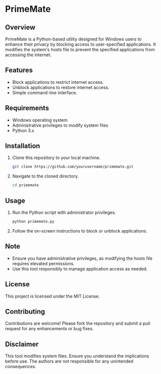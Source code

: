 # PrimeMate

## Overview
PrimeMate is a Python-based utility designed for Windows users to enhance their privacy by blocking access to user-specified applications. It modifies the system's hosts file to prevent the specified applications from accessing the internet.

## Features
- Block applications to restrict internet access.
- Unblock applications to restore internet access.
- Simple command-line interface.

## Requirements
- Windows operating system
- Administrative privileges to modify system files
- Python 3.x

## Installation
1. Clone this repository to your local machine.
   ```bash
   git clone https://github.com/yourusername/primemate.git
   ```
2. Navigate to the cloned directory.
   ```bash
   cd primemate
   ```

## Usage
1. Run the Python script with administrator privileges.
   ```bash
   python primemate.py
   ```
2. Follow the on-screen instructions to block or unblock applications.

## Note
- Ensure you have administrative privileges, as modifying the hosts file requires elevated permissions.
- Use this tool responsibly to manage application access as needed.

## License
This project is licensed under the MIT License.

## Contributing
Contributions are welcome! Please fork the repository and submit a pull request for any enhancements or bug fixes.

## Disclaimer
This tool modifies system files. Ensure you understand the implications before use. The authors are not responsible for any unintended consequences.